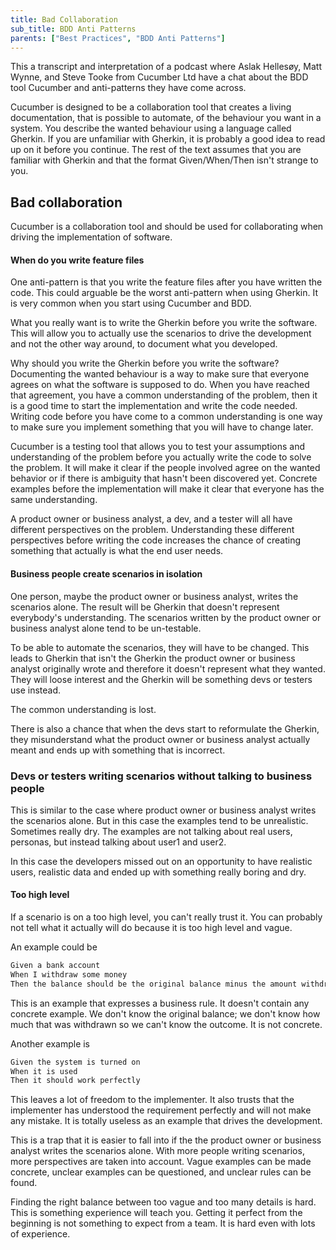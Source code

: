 ```yaml
---
title: Bad Collaboration
sub_title: BDD Anti Patterns
parents: ["Best Practices", "BDD Anti Patterns"]
---
```


This a transcript and interpretation of a podcast where Aslak Hellesøy, Matt Wynne, and Steve Tooke from Cucumber Ltd have a chat about the BDD tool Cucumber and anti-patterns they have come across.

Cucumber is designed to be a collaboration tool that creates a living documentation, that is possible to automate, of the behaviour you want in a system. You describe the wanted behaviour using a language called Gherkin. If you are unfamiliar with Gherkin, it is probably a good idea to read up on it before you continue. The rest of the text assumes that you are familiar with Gherkin and that the format Given/When/Then isn't strange to you.

## Bad collaboration

Cucumber is a collaboration tool and should be used for collaborating when driving the implementation of software.

#### When do you write feature files
One anti-pattern is that you write the feature files after you have written the code. This could arguable be the worst anti-pattern when using Gherkin. It is very common when you start using Cucumber and BDD.

What you really want is to write the Gherkin before you write the software. This will allow you to actually use the scenarios to drive the development and not the other way around, to document what you developed.

Why should you write the Gherkin before you write the software? Documenting the wanted behaviour is a way to make sure that everyone agrees on what the software is supposed to do. When you have reached that agreement, you have a common understanding of the problem, then it is a good time to start the implementation and write the code needed. Writing code before you have come to a common understanding is one way to make sure you implement something that you will have to change later.

Cucumber is a testing tool that allows you to test your assumptions and understanding of the problem before you actually write the code to solve the problem. It will make it clear if the people involved agree on the wanted behavior or if there is ambiguity that hasn't been discovered yet. Concrete examples before the implementation will make it clear that everyone has the same understanding.

A product owner or business analyst, a dev, and a tester will all have different perspectives on the problem. Understanding these different perspectives before writing the code increases the chance of creating something that actually is what the end user needs.

#### Business people create scenarios in isolation
One person, maybe the product owner or business analyst, writes the scenarios alone. The result will be Gherkin that doesn't represent everybody's understanding. The scenarios written by the product owner or business analyst alone tend to be un-testable.

To be able to automate the scenarios, they will have to be changed. This leads to Gherkin that isn't the Gherkin the product owner or business analyst originally wrote and therefore it doesn't represent what they wanted. They will loose interest and the Gherkin will be something devs or testers use instead.

The common understanding is lost.

There is also a chance that when the devs start to reformulate the Gherkin, they misunderstand what the product owner or business analyst actually meant and ends up with something that is incorrect.

### Devs or testers writing scenarios without talking to business people
This is similar to the case where product owner or business analyst writes the scenarios alone. But in this case the examples tend to be unrealistic. Sometimes really dry. The examples are not talking about real users, personas, but instead talking about user1 and user2.

In this case the developers missed out on an opportunity to have realistic users, realistic data and ended up with something really boring and dry.

#### Too high level
If a scenario is on a too high level, you can't really trust it. You can probably not tell what it actually will do because it is too high level and vague.

An example could be

```bash
Given a bank account
When I withdraw some money
Then the balance should be the original balance minus the amount withdrawn
```

This is an example that expresses a business rule. It doesn't contain any concrete example. We don't know the original balance; we don't know how much that was withdrawn so we can't know the outcome. It is not concrete.

Another example is

```bash
Given the system is turned on
When it is used
Then it should work perfectly
```

This leaves a lot of freedom to the implementer. It also trusts that the implementer has understood the requirement perfectly and will not make any mistake. It is totally useless as an example that drives the development.

This is a trap that it is easier to fall into if the the product owner or business analyst writes the scenarios alone. With more people writing scenarios, more perspectives are taken into account. Vague examples can be made concrete, unclear examples can be questioned, and unclear rules can be found.

Finding the right balance between too vague and too many details is hard. This is something experience will teach you. Getting it perfect from the beginning is not something to expect from a team. It is hard even with lots of experience.

